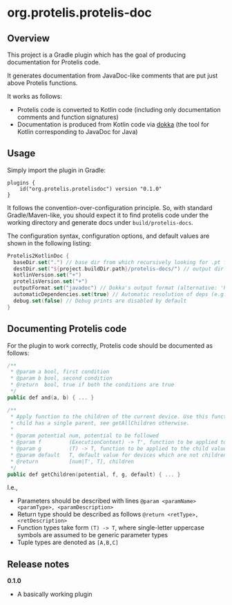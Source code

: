 # org.protelis.protelis-doc

## Overview

This project is a Gradle plugin which has the goal of producing documentation for Protelis code.

It generates documentation from JavaDoc-like comments that are put just above Protelis functions.

It works as follows:

- Protelis code is converted to Kotlin code (including only documentation comments and function signatures)
- Documentation is produced from Kotlin code via [dokka](https://github.com/Kotlin/dokka) (the tool for Kotlin corresponding to JavaDoc for Java)

## Usage

Simply import the plugin in Gradle:

```koltin
plugins {
    id("org.protelis.protelisdoc") version "0.1.0"
}
```

It follows the convention-over-configuration principle. So, with standard Gradle/Maven-like, you should expect it to find protelis code under the working directory and generate docs under `build/protelis-docs`.

The configuration syntax, configuration options, and default values are shown in the following listing:

```kotlin
Protelis2KotlinDoc {
  baseDir.set(".") // base dir from which recursively looking for .pt files
  destDir.set("${project.buildDir.path}/protelis-docs/") // output dir for docs
  kotlinVersion.set("+")
  protelisVersion.set("+")
  outputFormat.set("javadoc") // Dokka's output format (alternative: 'html')
  automaticDependencies.set(true) // Automatic resolution of deps (e.g., protelis-interpreter)
  debug.set(false) // Debug prints are disabled by default
}
```

## Documenting Protelis code

For the plugin to work correctly, Protelis code should be documented as follows:

```kotlin
/**
 * @param a bool, first condition
 * @param b bool, second condition
 * @return  bool, true if both the conditions are true
 */
public def and(a, b) { ... }

/**
 * Apply function to the children of the current device. Use this function if every
 * child has a single parent, see getAllChildren otherwise.
 *
 * @param potential num, potential to be followed
 * @param f         (ExecutionContext) -> T', function to be applied to the child
 * @param g         (T) -> T, function to be applied to the child value
 * @param default   T, default value for devices which are not children
 * @return          [num|T', T], children
 */
public def getChildren(potential, f, g, default) { ... }
```

I.e.,

* Parameters should be described with lines `@param <paramName> <paramType>, <paramDescription>`
* Return type should be described as follows `@return <retType>, <retDescription>`
* Function types take form `(T) -> T`, where single-letter uppercase symbols are assumed to be generic parameter types
* Tuple types are denoted as `[A,B,C]`


## Release notes

**0.1.0**

- A basically working plugin